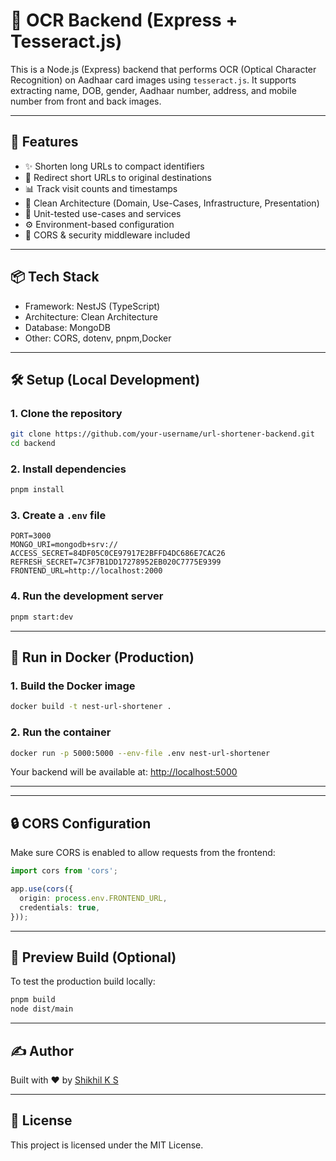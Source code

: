# 🧠 OCR Backend (Express + Tesseract.js)

This is a Node.js (Express) backend that performs OCR (Optical Character Recognition) on Aadhaar card images using `tesseract.js`. It supports extracting name, DOB, gender, Aadhaar number, address, and mobile number from front and back images.

---

## 🚀 Features

- ✨ Shorten long URLs to compact identifiers
- 🔁 Redirect short URLs to original destinations
- 📊 Track visit counts and timestamps
- 🧼 Clean Architecture (Domain, Use-Cases, Infrastructure, Presentation)
- 🧪 Unit-tested use-cases and services
- ⚙️ Environment-based configuration
- 🔐 CORS & security middleware included

---

## 📦 Tech Stack

- Framework: NestJS (TypeScript)
- Architecture: Clean Architecture
- Database: MongoDB
- Other:  CORS, dotenv, pnpm,Docker


---

## 🛠 Setup (Local Development)

### 1. Clone the repository

```bash
git clone https://github.com/your-username/url-shortener-backend.git
cd backend
```

### 2. Install dependencies

```bash
pnpm install
```

### 3. Create a `.env` file

```env
PORT=3000
MONGO_URI=mongodb+srv://
ACCESS_SECRET=84DF05C0CE97917E2BFFD4DC686E7CAC26
REFRESH_SECRET=7C3F7B1DD17278952EB020C7775E9399
FRONTEND_URL=http://localhost:2000
```

### 4. Run the development server

```bash
pnpm start:dev

```

---

## 🐳 Run in Docker (Production)

### 1. Build the Docker image

```bash
docker build -t nest-url-shortener .
```

### 2. Run the container

```bash
docker run -p 5000:5000 --env-file .env nest-url-shortener

```

Your backend will be available at: [http://localhost:5000](http://localhost:5000)

---

---

## 🔒 CORS Configuration

Make sure CORS is enabled to allow requests from the frontend:

```ts
import cors from 'cors';

app.use(cors({
  origin: process.env.FRONTEND_URL,
  credentials: true,
}));
```

---

## 🧪 Preview Build (Optional)

To test the production build locally:

```bash
pnpm build
node dist/main

```

---

## ✍️ Author

Built with ❤️ by [Shikhil K S](https://github.com/SHIKHIL8137)

---

## 📄 License

This project is licensed under the MIT License.